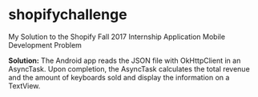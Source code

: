 # shopifychallenge
My Solution to the Shopify Fall 2017 Internship Application Mobile Development Problem

**Solution:**
The Android app reads the JSON file with OkHttpClient in an AsyncTask. Upon completion, the AsyncTask calculates the total revenue and the amount of keyboards sold and display the information on a TextView.
